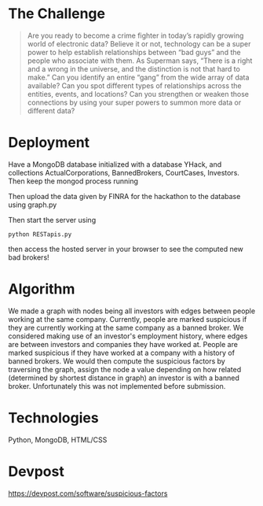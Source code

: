 # The Challenge 
 > Are you ready to become a crime fighter in today’s rapidly growing world of electronic data? Believe it or not, technology can be a super power to help establish relationships between “bad guys” and the people who associate with them. As Superman says, “There is a right and a wrong in the universe, and the distinction is not that hard to make.” Can you identify an entire “gang” from the wide array of data available? Can you spot different types of relationships across the entities, events, and locations? Can you strengthen or weaken those connections by using your super powers to summon more data or different data? 

# Deployment

Have a MongoDB database initialized with a database YHack, and collections ActualCorporations, BannedBrokers, CourtCases, Investors. Then keep the mongod process running

Then upload the data given by FINRA for the hackathon to the database using graph.py

Then start the server using

```
python RESTapis.py
```

then access the hosted server in your browser to see the computed new bad brokers!

# Algorithm
We made a graph with nodes being all investors with edges between people working at the same company. Currently, people are marked suspicious if they are currently working at the same company as a banned broker.
We considered making use of an investor's employment history, where edges are between investors and companies they have worked at. People are marked suspicious if they have worked at a company with a history of banned brokers. We would then compute the suspicious factors by traversing the graph, assign the node a value depending on how related (determined by shortest distance in graph) an investor is with a banned broker. Unfortunately this was not implemented before submission.

# Technologies

Python, MongoDB, HTML/CSS

# Devpost 

https://devpost.com/software/suspicious-factors


